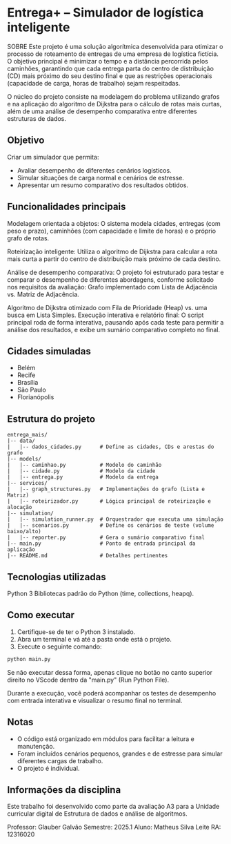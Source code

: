 # Entrega+ – Simulador de logística inteligente

SOBRE
Este projeto é uma solução algorítmica desenvolvida para otimizar o processo de roteamento de entregas de uma empresa de logística fictícia. O objetivo principal é minimizar o tempo e a distância percorrida pelos caminhões, garantindo que cada entrega parta do centro de distribuição (CD) mais próximo do seu destino final e que as restrições operacionais (capacidade de carga, horas de trabalho) sejam respeitadas.

O núcleo do projeto consiste na modelagem do problema utilizando grafos e na aplicação do algoritmo de Dijkstra para o cálculo de rotas mais curtas, além de uma análise de desempenho comparativa entre diferentes estruturas de dados.

## Objetivo

Criar um simulador que permita:
- Avaliar desempenho de diferentes cenários logísticos.
- Simular situações de carga normal e cenários de estresse.
- Apresentar um resumo comparativo dos resultados obtidos.

## Funcionalidades principais

Modelagem orientada a objetos: O sistema modela cidades, entregas (com peso e prazo), caminhões (com capacidade e limite de horas) e o próprio grafo de rotas.

Roteirização inteligente: Utiliza o algoritmo de Dijkstra para calcular a rota mais curta a partir do centro de distribuição mais próximo de cada destino.

Análise de desempenho comparativa: O projeto foi estruturado para testar e comparar o desempenho de diferentes abordagens, conforme solicitado nos requisitos da avaliação:
Grafo implementado com Lista de Adjacência vs. Matriz de Adjacência.

Algoritmo de Dijkstra otimizado com Fila de Prioridade (Heap) vs. uma busca em Lista Simples.
Execução interativa e relatório final: O script principal roda de forma interativa, pausando após cada teste para permitir a análise dos resultados, e exibe um sumário comparativo completo no final.

## Cidades simuladas

- Belém  
- Recife  
- Brasília  
- São Paulo  
- Florianópolis

## Estrutura do projeto

```
entrega_mais/
|-- data/
|   |-- dados_cidades.py      # Define as cidades, CDs e arestas do grafo
|-- models/
|   |-- caminhao.py           # Modelo do caminhão
|   |-- cidade.py             # Modelo da cidade
|   |-- entrega.py            # Modelo da entrega
|-- services/
|   |-- graph_structures.py   # Implementações do grafo (Lista e Matriz)
|   |-- roteirizador.py       # Lógica principal de roteirização e alocação
|-- simulation/
|   |-- simulation_runner.py  # Orquestrador que executa uma simulação
|   |-- scenarios.py          # Define os cenários de teste (volume baixo/alto)
|   |-- reporter.py           # Gera o sumário comparativo final
|-- main.py                   # Ponto de entrada principal da aplicação
|-- README.md                 # Detalhes pertinentes
```

## Tecnologias utilizadas

Python 3
Bibliotecas padrão do Python (time, collections, heapq).

## Como executar

1. Certifique-se de ter o Python 3 instalado.
2. Abra um terminal e vá até a pasta onde está o projeto.
3. Execute o seguinte comando:

```bash
python main.py
```
Se não executar dessa forma, apenas clique no botão no canto superior direito no VScode
dentro da "main.py" (Run Python File).

Durante a execução, você poderá acompanhar os testes de desempenho com entrada interativa e visualizar o resumo final no terminal.

## Notas

- O código está organizado em módulos para facilitar a leitura e manutenção.
- Foram incluídos cenários pequenos, grandes e de estresse para simular diferentes cargas de trabalho.
- O projeto é individual.

## Informações da disciplina

Este trabalho foi desenvolvido como parte da avaliação A3 para a Unidade curricular digital de Estrutura de dados e análise de algoritmos.

Professor: Glauber Galvão
Semestre: 2025.1
Aluno: Matheus Silva Leite
RA: 12316020